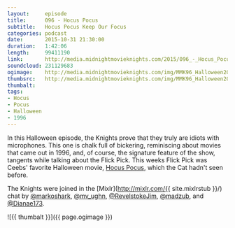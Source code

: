 ```yaml
---
layout:     episode
title:      096 - Hocus Pocus
subtitle:   Hocus Pocus Keep Our Focus
categories: podcast
date:       2015-10-31 21:30:00
duration:   1:42:06
length:     99411190
link:       http://media.midnightmovieknights.com/2015/096_-_Hocus_Pocus.m4a
soundcloud: 231129683
ogimage:    http://media.midnightmovieknights.com/img/MMK96_Halloween2015-750x750.png
thumbsrc:   http://media.midnightmovieknights.com/img/MMK96_Halloween2015-200x200.png
thumbalt:   
tags:
- Hocus
- Pocus
- Halloween
- 1996
---
```

In this Halloween episode, the Knights prove that they truly are idiots with microphones. This one is chalk full of bickering, reminiscing about movies that came out in 1996, and, of course, the signature feature of the show, tangents while talking about the Flick Pick. This weeks Flick Pick was Ceebs' favorite Halloween movie, [Hocus Pocus](http://www.imdb.com/title/tt0107120/), which the Cat hadn't seen before.

The Knights were joined in the [Mixlr](http://mixlr.com/{{ site.mixlrstub }}/) chat by [@markoshark](https://twitter.com/markoshark), [@mv_ughn](https://twitter.com/mv_ughn), [@RevelstokeJim](https://twitter.com/RevelstokeJim), [@madzub](https://twitter.com/madzub), and [@Dianae173](https://twitter.com/Dianae173).

![{{ thumbalt }}]({{ page.ogimage }})